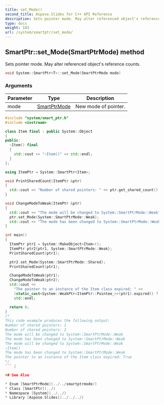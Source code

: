 ```yaml
---
title: set_Mode()
second_title: Aspose.Slides for C++ API Reference
description: Sets pointer mode. May alter referenced object's reference counts.
type: docs
weight: 183
url: /system/smartptr/set_mode/
---
```

## SmartPtr::set_Mode(SmartPtrMode) method


Sets pointer mode. May alter referenced object's reference counts.

```cpp
void System::SmartPtr<T>::set_Mode(SmartPtrMode mode)
```


### Arguments

| Parameter | Type | Description |
| --- | --- | --- |
| mode | [SmartPtrMode](../../smartptrmode/) | New mode of pointer. 
```cpp
#include "system/smart_ptr.h"
#include <iostream>

class Item final : public System::Object
{
public:
  ~Item() final
  {
    std::cout << "~Item()" << std::endl;
  }
};

using ItemPtr = System::SmartPtr<Item>;

void PrintSharedCount(ItemPtr &ptr)
{
  std::cout << "Number of shared pointers: " << ptr.get_shared_count() << std::endl;
}

void ChangeModeToWeak(ItemPtr &ptr)
{
  std::cout << "The mode will be changed to System::SmartPtrMode::Weak" << std::endl;
  ptr.set_Mode(System::SmartPtrMode::Weak);
  std::cout << "The mode has been changed to System::SmartPtrMode::Weak" << std::endl;
}

int main()
{
  ItemPtr ptr1 = System::MakeObject<Item>();
  ItemPtr ptr2{ptr1, System::SmartPtrMode::Weak};
  PrintSharedCount(ptr1);

  ptr2.set_Mode(System::SmartPtrMode::Shared);
  PrintSharedCount(ptr1);

  ChangeModeToWeak(ptr1);
  ChangeModeToWeak(ptr2);
  std::cout <<
    "The pointer to an instance of the Item class expired: " <<
    (static_cast<System::WeakPtr<ItemPtr::Pointee_>>(ptr1).expired() ? "True" : "False") <<
    std::endl;

  return 0;
}
/*
This code example produces the following output:
Number of shared pointers: 1
Number of shared pointers: 2
The mode will be changed to System::SmartPtrMode::Weak
The mode has been changed to System::SmartPtrMode::Weak
The mode will be changed to System::SmartPtrMode::Weak
~Item()
The mode has been changed to System::SmartPtrMode::Weak
The pointer to an instance of the Item class expired: True
*/
``` |

## See Also

* Enum [SmartPtrMode](../../smartptrmode/)
* Class [SmartPtr](../)
* Namespace [System](../../)
* Library [Aspose.Slides](../../../)